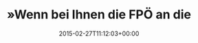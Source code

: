 ---
retweeted: false
source: <a href="http://twitter.com" rel="nofollow">Twitter Web Client</a>
entities:
  hashtags: []
  symbols: []
  user_mentions: []
  urls:
  - url: http://t.co/fMujbmLVvt
    expanded_url: http://mosaik-blog.at/merkel-muss-sich-in-einem-schauprozess-im-olympiastadion-aus-einen-kaefig-heraus-rechtfertigen/
    display_url: mosaik-blog.at/merkel-muss-si…
    indices:
    - '91'
    - '113'
display_text_range:
- '0'
- '113'
favorite_count: '0'
id_str: '571266508309061632'
truncated: false
retweet_count: '0'
id: '571266508309061632'
possibly_sensitive: false
created_at: Fri Feb 27 11:12:03 +0000 2015
favorited: false
full_text: "»Wenn bei Ihnen die FPÖ an die Macht kommt, schicken wir übrigens wieder
  Truppen rüber.« –"
lang: de
quote_url: http://mosaik-blog.at/merkel-muss-sich-in-einem-schauprozess-im-olympiastadion-aus-einen-kaefig-heraus-rechtfertigen/
tags:
- pesos:twitter
date: '2015-02-27T11:12:03+00:00'
src: https://twitter.com/bascht/status/571266508309061632
original_url: https://twitter.com/bascht/status/571266508309061632
type: twitter_tweet
text: "»Wenn bei Ihnen die FPÖ an die Macht kommt, schicken wir übrigens wieder Truppen
  rüber.« –"
title: "»Wenn bei Ihnen die FPÖ an die "

---